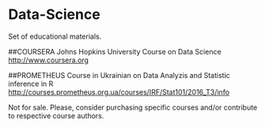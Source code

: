 # Data-Science
Set of educational materials. 

##COURSERA
Johns Hopkins University Course on Data Science
http://www.coursera.org

##PROMETHEUS
Course in Ukrainian on Data Analyzis and Statistic inference in R
http://courses.prometheus.org.ua/courses/IRF/Stat101/2016_T3/info

Not for sale. Please, consider purchasing specific courses and/or contribute to respective course authors.
